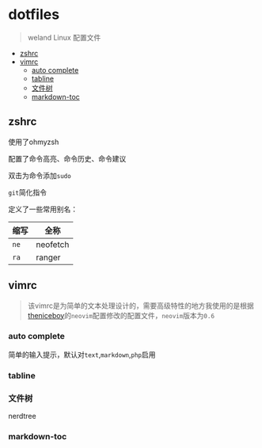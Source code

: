 # dotfiles

> weland Linux 配置文件


<!-- vim-markdown-toc GFM -->

* [zshrc](#zshrc)
* [vimrc](#vimrc)
    * [auto complete](#auto-complete)
    * [tabline](#tabline)
    * [文件树](#文件树)
    * [markdown-toc](#markdown-toc)

<!-- vim-markdown-toc -->

## zshrc

使用了ohmyzsh

配置了命令高亮、命令历史、命令建议

双击<Esc>为命令添加`sudo`

`git`简化指令

定义了一些常用别名：

|缩写|全称|
|----|----|
|`ne`|neofetch|
|`ra`|ranger|

## vimrc

> 该vimrc是为简单的文本处理设计的，需要高级特性的地方我使用的是根据 [theniceboy](https://github.com/theniceboy/nvim)的`neovim`配置修改的配置文件，`neovim`版本为`0.6`

### auto complete 
简单的输入提示，默认对`text`,`markdown`,`php`启用

### tabline

### 文件树
nerdtree 

### markdown-toc
